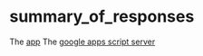 # summary_of_responses

The [app](http://goo.gl/hJGVOY)
The [google apps script server](https://script.google.com/d/1vtAOpylkad5RW2orkWh-5KK4V6rEXUCEidg0eythj61BX3zQVdlUy9kT/edit?usp=sharing)
